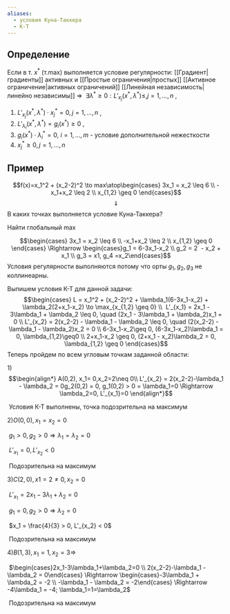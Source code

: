```yaml
---
aliases:
  - условия Куна-Таккера
  - К-Т
---
```

## Определение
Если в т. $x^*$ (т.max) выполняется условие регулярности: [[Градиент|градиенты]] активных и [[Простые ограничения|простых]] [[Активное ограничение|активных ограничений]] [[Линейная независимость|линейно независимы]] $\Rightarrow$  $\exists\lambda^*\geq0:L'_{x_j}(x^*,\lambda^*) \leq, j=1,...,n$ ,

1. $L'_{x_j}(x^*,\lambda^*) \cdot x^*_j = 0, j=1,...,n$ ,
2. $L'_{\lambda_i}(x^*,\lambda^*) = g_i(x^*) \geq 0$ ,
3. $g_i(x^*) \cdot \lambda_i^* = 0$, $i = 1,...,m$ - условие дополнительной нежесткости
4. $x_j^* \geq 0, j = 1,...,n$

## Пример
$$f(x)=x_1^2 + (x_2-2)^2 \to max\atop\begin{cases} 3x_1 = x_2 \leq 6 \\ -x_1+x_2 \leq 2 \\ x_{1,2} \geq 0 \end{cases}$$$$\Downarrow$$
В каких точках выполняется условие Куна-Таккера?

Найти глобальный max

$$\begin{cases} 3x_1 = x_2 \leq 6 \\ -x_1+x_2 \leq 2 \\ x_{1,2} \geq 0 \end{cases} \Rightarrow \begin{cases}g_1 = 6-3x_1-x_2 \\ g_2 = 2  - x_2 + x_1 \\ g_3 = x1, g_4 =x_2\end{cases}$$Условия регулярности выполняются потому что орты $g_{1},g_{2},g_{3}$ не коллинеарны.

Выпишем условия К-Т для данной задачи:
$$\begin{cases} L = x_1^2 + (x_2-2)^2 + \lambda_1(6-3x_1-x_2) + \lambda_2(2+x_1-x_2) \to \max_{x_{1,2} \geq 0} \\  L'_{x_1} = 2x_1 - 3\lambda_1 + \lambda_2 \leq 0, \quad (2x_1 - 3\lambda_1 + \lambda_2)x_1 = 0 \\ L'_{x_2} = 2(x_2-2) - \lambda_1 - \lambda_2 \leq 0, \quad (2(x_2-2) - \lambda_1 - \lambda_2)x_2 = 0 \\ 6-3x_1-x_2\geq 0, (6-3x_1-x_2)\lambda_1 = 0, \lambda_{1,2}\geq0 \\ 2+x_1-x_2 \geq 0, (2+x_1 - x_2)\lambda_2 = 0, \lambda_{1,2} \geq 0 \end{cases}$$Теперь пройдем по всем угловым точкам заданной области:

  
1)$$\begin{align*}
A(0,2), x_1= 0,x_2=2\neq 0\\
L'_{x_2} = 2(x_2-2)-\lambda_1 - \lambda_2 = 0g_2(0,2) = 0, g_1(0,2) > 0 = \lambda_1=0 \Rightarrow \lambda_2=0, L'_{x_1}=0
\end{align*}$$

 Условия К-Т выполнены, точка подозрительна на максимум

  

$2) O(0,0), x_1=x_2=0$

 $g_1>0,g_2>0 \Rightarrow \lambda_1 = \lambda_2 = 0$

 $L'_{x_1}=0, L'_{x_2}<0$

 Подозрительна на максимум

  

$3)C(2,0), x1=2 \neq 0, x_2 = 0$

 $L'_{x_1} = 2x_1 - 3\lambda_1 + \lambda_2 = 0$

 $g_1 = 0, g_2>0 \Rightarrow \lambda_2=0$

 $x_1 = \frac{4}{3} > 0, L'_{x_2} < 0$

 Подозрительна на максимум

  

$4)B(1,3), x_1=1, x_2 = 3 \Rightarrow$

 $\begin{cases}2x_1-3\lambda_1+\lambda_2=0 \\ 2(x_2-2)-\lambda_1 - \lambda_2 = 0\end{cases} \Rightarrow \begin{cases}-3\lambda_1 + \lambda_2 = -2 \\ -\lambda_1 - \lambda_2 = -2\end{cases} \Rightarrow -4\lambda_1 = -4; \lambda_1=1=\lambda_2$

 Подозрительна на максимум